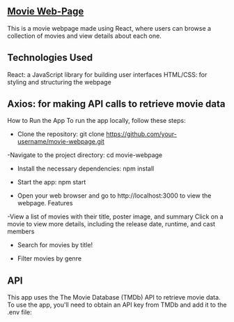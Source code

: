 ## [Movie Web-Page](https://user-images.githubusercontent.com/102996216/219085128-b3d6220a-1b16-4d9e-971e-7a1d96db8c12.png)

<p> This is a movie webpage made using React, where users can browse a collection of movies and view details about each one.</p>

## Technologies Used
<p> React: a JavaScript library for building user interfaces
HTML/CSS: for styling and structuring the webpage </p>

## Axios: for making API calls to retrieve movie data

<p> How to Run the App
To run the app locally, follow these steps:</p>

- Clone the repository: git clone https://github.com/your-username/movie-webpage.git

-Navigate to the project directory: cd movie-webpage

- Install the necessary dependencies: npm install

- Start the app: npm start

- Open your web browser and go to http://localhost:3000 to view the webpage.
Features

-View a list of movies with their title, poster image, and summary
Click on a movie to view more details, including the release date, runtime, and cast members

- Search for movies by title! 


- Filter movies by genre

## API
This app uses the The Movie Database (TMDb) API to retrieve movie data. To use the app, you'll need to obtain an API key from TMDb and add it to the .env file:
